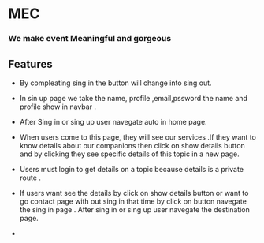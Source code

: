 
# MEC 
### We make event Meaningful and gorgeous

## Features

- By compleating sing in the button will change into sing out.

- In sin up page we take the  name, profile ,email,pssword the name and profile show in navbar .
- After Sing in or sing up user navegate auto in home page.

- When users come to this page, they will see our services .If they want to know details about our companions then click on show details button and by clicking they see specific details of this topic in a new page.

- Users must login to get details on a topic because details is a private route . 

 



- If users want see the details by click on show details button or want to go contact page with out sing in  that time by click on button navegate the sing in page .
After sing in or sing up user navegate the destination page.
 -
